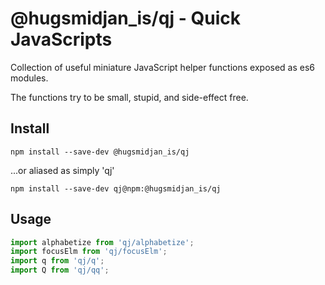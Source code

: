 # @hugsmidjan_is/qj - Quick JavaScripts

Collection of useful miniature JavaScript helper functions exposed as es6
modules.

The functions try to be small, stupid, and side-effect free.

## Install

    npm install --save-dev @hugsmidjan_is/qj

...or aliased as simply 'qj'

    npm install --save-dev qj@npm:@hugsmidjan_is/qj

## Usage

```js
import alphabetize from 'qj/alphabetize';
import focusElm from 'qj/focusElm';
import q from 'qj/q';
import Q from 'qj/qq';
```
